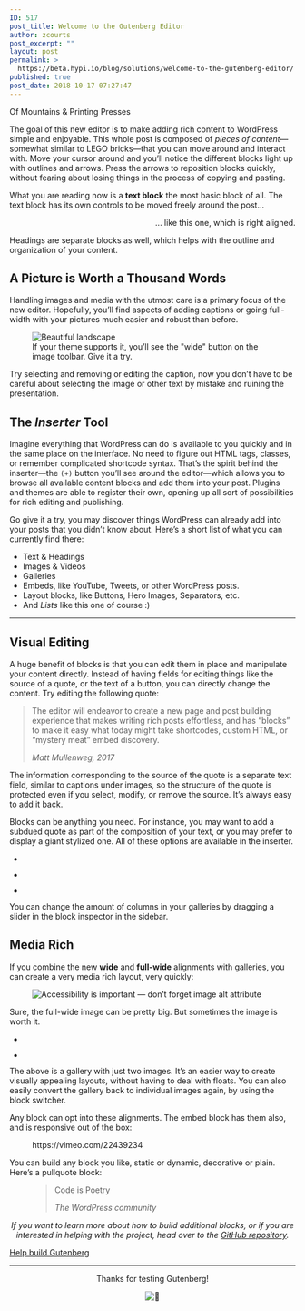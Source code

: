 ```yaml
---
ID: 517
post_title: Welcome to the Gutenberg Editor
author: zcourts
post_excerpt: ""
layout: post
permalink: >
  https://beta.hypi.io/blog/solutions/welcome-to-the-gutenberg-editor/
published: true
post_date: 2018-10-17 07:27:47
---
```

<!-- wp:cover-image {"url":"https://cldup.com/Fz-ASbo2s3.jpg","align":"wide"} -->

<div class="wp-block-cover-image has-background-dim alignwide" style="background-image:url(https://cldup.com/Fz-ASbo2s3.jpg)">
  <p class="wp-block-cover-image-text">
    Of Mountains & Printing Presses
  </p>
</div>

<!-- /wp:cover-image -->

<!-- wp:paragraph -->

The goal of this new editor is to make adding rich content to WordPress simple and enjoyable. This whole post is composed of *pieces of content*—somewhat similar to LEGO bricks—that you can move around and interact with. Move your cursor around and you’ll notice the different blocks light up with outlines and arrows. Press the arrows to reposition blocks quickly, without fearing about losing things in the process of copying and pasting.

<!-- /wp:paragraph -->

<!-- wp:paragraph -->

What you are reading now is a **text block** the most basic block of all. The text block has its own controls to be moved freely around the post...

<!-- /wp:paragraph -->

<!-- wp:paragraph {"align":"right"} -->

<p style="text-align:right">
  ... like this one, which is right aligned.
</p>

<!-- /wp:paragraph -->

<!-- wp:paragraph -->

Headings are separate blocks as well, which helps with the outline and organization of your content.

<!-- /wp:paragraph -->

<!-- wp:heading -->

## A Picture is Worth a Thousand Words

<!-- /wp:heading -->

<!-- wp:paragraph -->

Handling images and media with the utmost care is a primary focus of the new editor. Hopefully, you’ll find aspects of adding captions or going full-width with your pictures much easier and robust than before.

<!-- /wp:paragraph -->

<!-- wp:image {"align":"center"} -->

<div class="wp-block-image">
  <figure class="aligncenter"><img src="https://cldup.com/cXyG__fTLN.jpg" alt="Beautiful landscape" /><figcaption>If your theme supports it, you’ll see the "wide" button on the image toolbar. Give it a try.</figcaption></figure>
</div>

<!-- /wp:image -->

<!-- wp:paragraph -->

Try selecting and removing or editing the caption, now you don’t have to be careful about selecting the image or other text by mistake and ruining the presentation.

<!-- /wp:paragraph -->

<!-- wp:heading -->

## The *Inserter* Tool

<!-- /wp:heading -->

<!-- wp:paragraph -->

Imagine everything that WordPress can do is available to you quickly and in the same place on the interface. No need to figure out HTML tags, classes, or remember complicated shortcode syntax. That’s the spirit behind the inserter—the `(+)` button you’ll see around the editor—which allows you to browse all available content blocks and add them into your post. Plugins and themes are able to register their own, opening up all sort of possibilities for rich editing and publishing.

<!-- /wp:paragraph -->

<!-- wp:paragraph -->

Go give it a try, you may discover things WordPress can already add into your posts that you didn’t know about. Here’s a short list of what you can currently find there:

<!-- /wp:paragraph -->

<!-- wp:list -->

*   Text & Headings
*   Images & Videos
*   Galleries
*   Embeds, like YouTube, Tweets, or other WordPress posts.
*   Layout blocks, like Buttons, Hero Images, Separators, etc.
*   And *Lists* like this one of course :)

<!-- /wp:list -->

<!-- wp:separator -->

<hr class="wp-block-separator" />

<!-- /wp:separator -->

<!-- wp:heading -->

## Visual Editing

<!-- /wp:heading -->

<!-- wp:paragraph -->

A huge benefit of blocks is that you can edit them in place and manipulate your content directly. Instead of having fields for editing things like the source of a quote, or the text of a button, you can directly change the content. Try editing the following quote:

<!-- /wp:paragraph -->

<!-- wp:quote -->

<blockquote class="wp-block-quote">
  <p>
    The editor will endeavor to create a new page and post building experience that makes writing rich posts effortless, and has “blocks” to make it easy what today might take shortcodes, custom HTML, or “mystery meat” embed discovery.
  </p>
  
  <cite>Matt Mullenweg, 2017</cite>
</blockquote>

<!-- /wp:quote -->

<!-- wp:paragraph -->

The information corresponding to the source of the quote is a separate text field, similar to captions under images, so the structure of the quote is protected even if you select, modify, or remove the source. It’s always easy to add it back.

<!-- /wp:paragraph -->

<!-- wp:paragraph -->

Blocks can be anything you need. For instance, you may want to add a subdued quote as part of the composition of your text, or you may prefer to display a giant stylized one. All of these options are available in the inserter.

<!-- /wp:paragraph -->

<!-- wp:gallery {"columns":2} -->

<ul class="wp-block-gallery columns-2 is-cropped">
  <li class="blocks-gallery-item">
    <figure><img src="https://cldup.com/n0g6ME5VKC.jpg" alt="" /></figure>
  </li>
  <li class="blocks-gallery-item">
    <figure><img src="https://cldup.com/ZjESfxPI3R.jpg" alt="" /></figure>
  </li>
  <li class="blocks-gallery-item">
    <figure><img src="https://cldup.com/EKNF8xD2UM.jpg" alt="" /></figure>
  </li>
</ul>

<!-- /wp:gallery -->

<!-- wp:paragraph -->

You can change the amount of columns in your galleries by dragging a slider in the block inspector in the sidebar.

<!-- /wp:paragraph -->

<!-- wp:heading -->

## Media Rich

<!-- /wp:heading -->

<!-- wp:paragraph -->

If you combine the new **wide** and **full-wide** alignments with galleries, you can create a very media rich layout, very quickly:

<!-- /wp:paragraph -->

<!-- wp:image {"align":"full"} --><figure class="wp-block-image alignfull">

![Accessibility is important — don’t forget image alt attribute][1]</figure> <!-- /wp:image -->

<!-- wp:paragraph -->

Sure, the full-wide image can be pretty big. But sometimes the image is worth it.

<!-- /wp:paragraph -->

<!-- wp:gallery {"align":"wide"} -->

<ul class="wp-block-gallery alignwide columns-2 is-cropped">
  <li class="blocks-gallery-item">
    <figure><img src="https://cldup.com/_rSwtEeDGD.jpg" alt="" /></figure>
  </li>
  <li class="blocks-gallery-item">
    <figure><img src="https://cldup.com/L-cC3qX2DN.jpg" alt="" /></figure>
  </li>
</ul>

<!-- /wp:gallery -->

<!-- wp:paragraph -->

The above is a gallery with just two images. It’s an easier way to create visually appealing layouts, without having to deal with floats. You can also easily convert the gallery back to individual images again, by using the block switcher.

<!-- /wp:paragraph -->

<!-- wp:paragraph -->

Any block can opt into these alignments. The embed block has them also, and is responsive out of the box:

<!-- /wp:paragraph -->

<!-- wp:core-embed/vimeo {"url":"https://vimeo.com/22439234","type":"video","providerNameSlug":"vimeo","align":"wide","className":"wp-has-aspect-ratio wp-embed-aspect-16-9"} --><figure class="wp-block-embed-vimeo alignwide wp-block-embed is-type-video is-provider-vimeo wp-has-aspect-ratio wp-embed-aspect-16-9">

<div class="wp-block-embed__wrapper">
  https://vimeo.com/22439234
</div></figure> 

<!-- /wp:core-embed/vimeo -->

<!-- wp:paragraph -->

You can build any block you like, static or dynamic, decorative or plain. Here’s a pullquote block:

<!-- /wp:paragraph -->

<!-- wp:pullquote --><figure class="wp-block-pullquote">

> Code is Poetry
> 
> <cite>The WordPress community</cite></figure> <!-- /wp:pullquote -->

<!-- wp:paragraph {"align":"center"} -->

<p style="text-align:center">
  <em> If you want to learn more about how to build additional blocks, or if you are interested in helping with the project, head over to the <a href="%s">GitHub repository</a>. </em>
</p>

<!-- /wp:paragraph -->

<!-- wp:button {"align":"center"} -->

<div class="wp-block-button aligncenter">
  <a class="wp-block-button__link" href="https://github.com/WordPress/gutenberg">Help build Gutenberg</a>
</div>

<!-- /wp:button -->

<!-- wp:separator -->

<hr class="wp-block-separator" />

<!-- /wp:separator -->

<!-- wp:paragraph {"align":"center"} -->

<p style="text-align:center">
  Thanks for testing Gutenberg!
</p>

<!-- /wp:paragraph -->

<!-- wp:paragraph {"align":"center"} -->

<p style="text-align:center">
  <img draggable="false" class="emoji" alt="👋" src="https://s.w.org/images/core/emoji/2.3/svg/1f44b.svg" />
</p>

<!-- /wp:paragraph -->

 [1]: https://cldup.com/8lhI-gKnI2.jpg